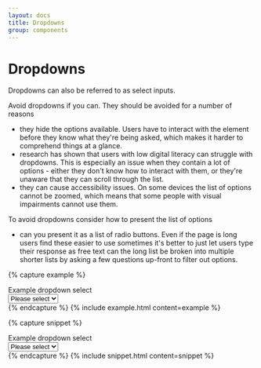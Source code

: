 ```yaml
---
layout: docs
title: Dropdowns
group: components
---
```


# Dropdowns

Dropdowns can also be referred to as select inputs.

Avoid dropdowns if you can. They should be avoided for a number of reasons

- they hide the options available. Users have to interact with the element before they know what they're being asked, which makes it harder to comprehend things at a glance.
- research has shown that users with low digital literacy can struggle with dropdowns. This is especially an issue when they contain a lot of options - either they don't know how to interact with them, or they're unaware that they can scroll through the list.
- they can cause accessibility issues. On some devices the list of options cannot be zoomed, which means that some people with visual impairments cannot use them.

To avoid dropdowns consider how to present the list of options

- can you present it as a list of radio buttons. Even if the page is long users find these easier to use sometimes it's better to just let users type their response as free text can the long list be broken into multiple shorter lists by asking a few questions up-front to filter out options.

{% capture example %}
<div class="fieldset">
  <label for="exampleSelect1">Example dropdown select</label>
  <div class="select">
    <select id="exampleSelect1">
      <option value="Please select">Please select</option>
      <option value="Option #1">Option #1</option>
      <option value="Option #2">Option #2</option>
      <option value="Option #3">Option #3</option>
      <option value="Option #4">Option #4</option>
      <option value="Option #5">Option #5</option>
    </select>
  </div>
</div>
{% endcapture %}
{% include example.html content=example %}

{% capture snippet %}
<div class="fieldset">
  <label for="exampleSelect1">Example dropdown select</label>
  <div class="select">
    <select id="exampleSelect1">
      <option value="Please select">Please select</option>
      <option value="Option #1">Option #1</option>
      <option value="Option #2">Option #2</option>
      <option value="Option #3">Option #3</option>
      <option value="Option #4">Option #4</option>
      <option value="Option #5">Option #5</option>
    </select>
  </div>
</div>
{% endcapture %}
{% include snippet.html content=snippet %}
